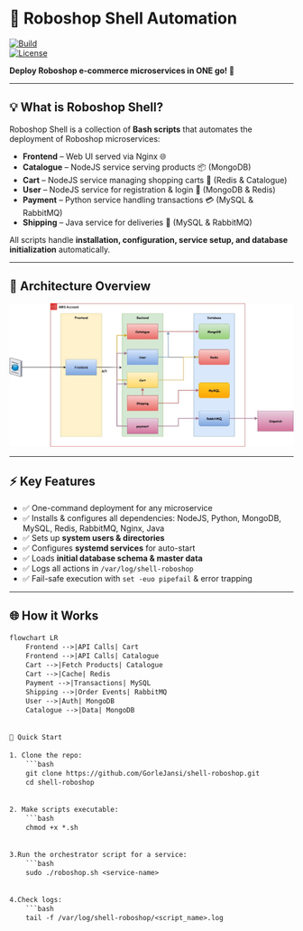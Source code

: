 # 🛒 Roboshop Shell Automation

[![Build](https://img.shields.io/badge/Status-Production-green)](https://github.com/GorleJansi/shell-roboshop)  
[![License](https://img.shields.io/badge/License-MIT-blue)](LICENSE)

**Deploy Roboshop e-commerce microservices in ONE go! 🚀**

---

## 💡 What is Roboshop Shell?

Roboshop Shell is a collection of **Bash scripts** that automates the deployment of Roboshop microservices:

- **Frontend** – Web UI served via Nginx 🌐  
- **Catalogue** – NodeJS service serving products 📦 (MongoDB)  
- **Cart** – NodeJS service managing shopping carts 🛒 (Redis & Catalogue)  
- **User** – NodeJS service for registration & login 👤 (MongoDB & Redis)  
- **Payment** – Python service handling transactions 💳 (MySQL & RabbitMQ)  
- **Shipping** – Java service for deliveries 🚚 (MySQL & RabbitMQ)  

All scripts handle **installation, configuration, service setup, and database initialization** automatically.

---

## 📸 Architecture Overview

![Roboshop Architecture](roboshop%20copy.jpg)

---

## ⚡ Key Features

- ✅ One-command deployment for any microservice  
- ✅ Installs & configures all dependencies: NodeJS, Python, MongoDB, MySQL, Redis, RabbitMQ, Nginx, Java  
- ✅ Sets up **system users & directories**  
- ✅ Configures **systemd services** for auto-start  
- ✅ Loads **initial database schema & master data**  
- ✅ Logs all actions in `/var/log/shell-roboshop`  
- ✅ Fail-safe execution with `set -euo pipefail` & error trapping  

---
## 🌐 How it Works

```mermaid
flowchart LR
    Frontend -->|API Calls| Cart
    Frontend -->|API Calls| Catalogue
    Cart -->|Fetch Products| Catalogue
    Cart -->|Cache| Redis
    Payment -->|Transactions| MySQL
    Shipping -->|Order Events| RabbitMQ
    User -->|Auth| MongoDB
    Catalogue -->|Data| MongoDB


🚀 Quick Start

1. Clone the repo:
    ```bash
    git clone https://github.com/GorleJansi/shell-roboshop.git
    cd shell-roboshop


2. Make scripts executable:
    ```bash
    chmod +x *.sh


3.Run the orchestrator script for a service:
    ```bash
    sudo ./roboshop.sh <service-name>


4.Check logs:
    ```bash
    tail -f /var/log/shell-roboshop/<script_name>.log